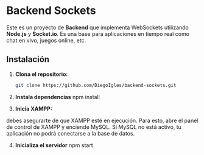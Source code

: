 # Backend Sockets

Este es un proyecto de **Backend** que implementa WebSockets utilizando **Node.js** y **Socket.io**. Es una base para aplicaciones en tiempo real como chat en vivo, juegos online, etc.

## Instalación

1. **Clona el repositorio:**

   ```bash
   git clone https://github.com/DiegoIgles/backend-sockets.git
2. **Instala dependencias**
npm install

3. **Inicia XAMPP:**

 debes asegurarte de que XAMPP esté en ejecución. Para esto, abre el panel de control de XAMPP y enciende MySQL.
Si MySQL no está activo, tu aplicación no podrá conectarse a la base de datos.

4. **Inicializa el servidor**
 npm start

